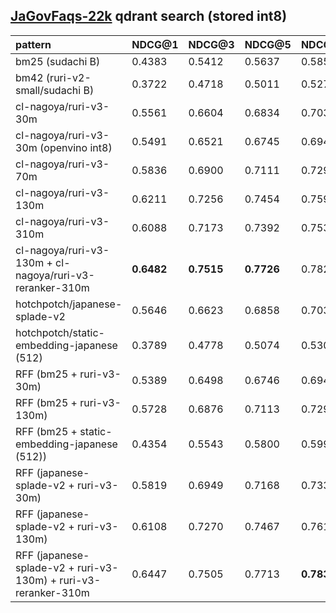## [JaGovFaqs-22k](https://huggingface.co/datasets/matsuxr/JaGovFaqs-22k) qdrant search (stored int8) 
| pattern                                                           | NDCG@1     | NDCG@3     | NDCG@5     | NDCG@10    | 
|:------------------------------------------------------------------|:-----------|:-----------|:-----------|:-----------|
| bm25 (sudachi B)                                                  | 0.4383     | 0.5412     | 0.5637     | 0.5857     |
| bm42 (ruri-v2-small/sudachi B)                                    | 0.3722     | 0.4718     | 0.5011     | 0.5279     |
| cl-nagoya/ruri-v3-30m                                             | 0.5561     | 0.6604     | 0.6834     | 0.7033     |
| cl-nagoya/ruri-v3-30m (openvino int8)                             | 0.5491     | 0.6521     | 0.6745     | 0.6941     |
| cl-nagoya/ruri-v3-70m                                             | 0.5836     | 0.6900     | 0.7111     | 0.7290     |
| cl-nagoya/ruri-v3-130m                                            | 0.6211     | 0.7256     | 0.7454     | 0.7599     |
| cl-nagoya/ruri-v3-310m                                            | 0.6088     | 0.7173     | 0.7392     | 0.7530     |
| cl-nagoya/ruri-v3-130m + cl-nagoya/ruri-v3-reranker-310m          | **0.6482** | **0.7515** | **0.7726** | 0.7828     |
| hotchpotch/japanese-splade-v2                                     | 0.5646     | 0.6623     | 0.6858     | 0.7038     |
| hotchpotch/static-embedding-japanese (512)                        | 0.3789     | 0.4778     | 0.5074     | 0.5305     |
| RFF (bm25 + ruri-v3-30m)                                          | 0.5389     | 0.6498     | 0.6746     | 0.6949     |
| RFF (bm25 + ruri-v3-130m)                                         | 0.5728     | 0.6876     | 0.7113     | 0.7292     |
| RFF (bm25 + static-embedding-japanese (512))                      | 0.4354     | 0.5543     | 0.5800     | 0.5998     |
| RFF (japanese-splade-v2  + ruri-v3-30m)                           | 0.5819     | 0.6949     | 0.7168     | 0.7330     |
| RFF (japanese-splade-v2  + ruri-v3-130m)                          | 0.6108     | 0.7270     | 0.7467     | 0.7616     |
| RFF (japanese-splade-v2  + ruri-v3-130m) + ruri-v3-reranker-310m  | 0.6447     | 0.7505     | 0.7713     | **0.7835** |
